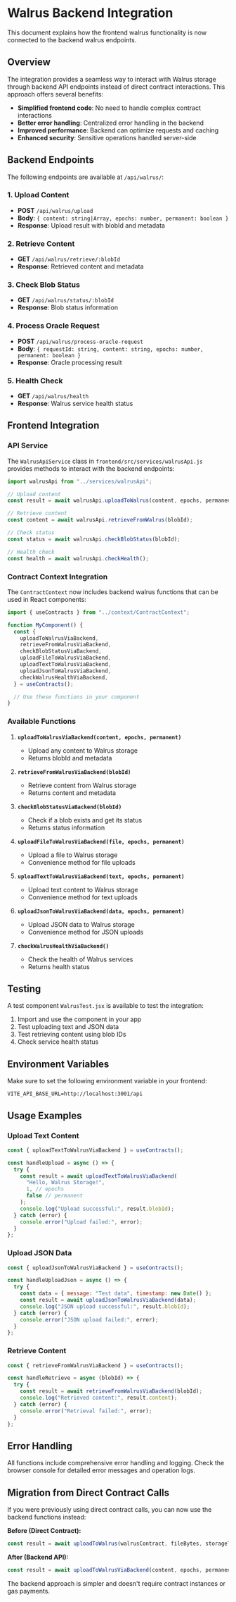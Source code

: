 # Walrus Backend Integration

This document explains how the frontend walrus functionality is now connected to the backend walrus endpoints.

## Overview

The integration provides a seamless way to interact with Walrus storage through backend API endpoints instead of direct contract interactions. This approach offers several benefits:

- **Simplified frontend code**: No need to handle complex contract interactions
- **Better error handling**: Centralized error handling in the backend
- **Improved performance**: Backend can optimize requests and caching
- **Enhanced security**: Sensitive operations handled server-side

## Backend Endpoints

The following endpoints are available at `/api/walrus/`:

### 1. Upload Content

- **POST** `/api/walrus/upload`
- **Body**: `{ content: string|Array, epochs: number, permanent: boolean }`
- **Response**: Upload result with blobId and metadata

### 2. Retrieve Content

- **GET** `/api/walrus/retrieve/:blobId`
- **Response**: Retrieved content and metadata

### 3. Check Blob Status

- **GET** `/api/walrus/status/:blobId`
- **Response**: Blob status information

### 4. Process Oracle Request

- **POST** `/api/walrus/process-oracle-request`
- **Body**: `{ requestId: string, content: string, epochs: number, permanent: boolean }`
- **Response**: Oracle processing result

### 5. Health Check

- **GET** `/api/walrus/health`
- **Response**: Walrus service health status

## Frontend Integration

### API Service

The `WalrusApiService` class in `frontend/src/services/walrusApi.js` provides methods to interact with the backend endpoints:

```javascript
import walrusApi from "../services/walrusApi";

// Upload content
const result = await walrusApi.uploadToWalrus(content, epochs, permanent);

// Retrieve content
const content = await walrusApi.retrieveFromWalrus(blobId);

// Check status
const status = await walrusApi.checkBlobStatus(blobId);

// Health check
const health = await walrusApi.checkHealth();
```

### Contract Context Integration

The `ContractContext` now includes backend walrus functions that can be used in React components:

```javascript
import { useContracts } from "../context/ContractContext";

function MyComponent() {
  const {
    uploadToWalrusViaBackend,
    retrieveFromWalrusViaBackend,
    checkBlobStatusViaBackend,
    uploadFileToWalrusViaBackend,
    uploadTextToWalrusViaBackend,
    uploadJsonToWalrusViaBackend,
    checkWalrusHealthViaBackend,
  } = useContracts();

  // Use these functions in your component
}
```

### Available Functions

1. **`uploadToWalrusViaBackend(content, epochs, permanent)`**

   - Upload any content to Walrus storage
   - Returns blobId and metadata

2. **`retrieveFromWalrusViaBackend(blobId)`**

   - Retrieve content from Walrus storage
   - Returns content and metadata

3. **`checkBlobStatusViaBackend(blobId)`**

   - Check if a blob exists and get its status
   - Returns status information

4. **`uploadFileToWalrusViaBackend(file, epochs, permanent)`**

   - Upload a file to Walrus storage
   - Convenience method for file uploads

5. **`uploadTextToWalrusViaBackend(text, epochs, permanent)`**

   - Upload text content to Walrus storage
   - Convenience method for text uploads

6. **`uploadJsonToWalrusViaBackend(data, epochs, permanent)`**

   - Upload JSON data to Walrus storage
   - Convenience method for JSON uploads

7. **`checkWalrusHealthViaBackend()`**
   - Check the health of Walrus services
   - Returns health status

## Testing

A test component `WalrusTest.jsx` is available to test the integration:

1. Import and use the component in your app
2. Test uploading text and JSON data
3. Test retrieving content using blob IDs
4. Check service health status

## Environment Variables

Make sure to set the following environment variable in your frontend:

```env
VITE_API_BASE_URL=http://localhost:3001/api
```

## Usage Examples

### Upload Text Content

```javascript
const { uploadTextToWalrusViaBackend } = useContracts();

const handleUpload = async () => {
  try {
    const result = await uploadTextToWalrusViaBackend(
      "Hello, Walrus Storage!",
      1, // epochs
      false // permanent
    );
    console.log("Upload successful:", result.blobId);
  } catch (error) {
    console.error("Upload failed:", error);
  }
};
```

### Upload JSON Data

```javascript
const { uploadJsonToWalrusViaBackend } = useContracts();

const handleUploadJson = async () => {
  try {
    const data = { message: "Test data", timestamp: new Date() };
    const result = await uploadJsonToWalrusViaBackend(data);
    console.log("JSON upload successful:", result.blobId);
  } catch (error) {
    console.error("JSON upload failed:", error);
  }
};
```

### Retrieve Content

```javascript
const { retrieveFromWalrusViaBackend } = useContracts();

const handleRetrieve = async (blobId) => {
  try {
    const result = await retrieveFromWalrusViaBackend(blobId);
    console.log("Retrieved content:", result.content);
  } catch (error) {
    console.error("Retrieval failed:", error);
  }
};
```

## Error Handling

All functions include comprehensive error handling and logging. Check the browser console for detailed error messages and operation logs.

## Migration from Direct Contract Calls

If you were previously using direct contract calls, you can now use the backend functions instead:

**Before (Direct Contract):**

```javascript
const result = await uploadToWalrus(walrusContract, fileBytes, storageTier);
```

**After (Backend API):**

```javascript
const result = await uploadToWalrusViaBackend(content, epochs, permanent);
```

The backend approach is simpler and doesn't require contract instances or gas payments.
